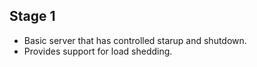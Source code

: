 ## Stage 1
* Basic server that has controlled starup and shutdown.
* Provides support for load shedding.